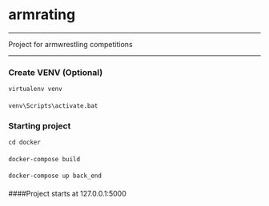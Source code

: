 # armrating

---
Project for armwrestling competitions

---
### Create VENV (Optional)
    virtualenv venv
####
    venv\Scripts\activate.bat
### Starting project
    cd docker
####
    docker-compose build
####
    docker-compose up back_end
####
####Project starts at 127.0.0.1:5000